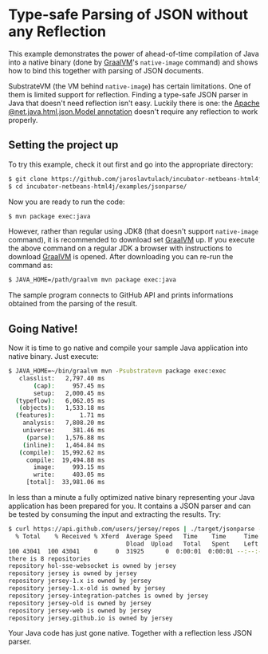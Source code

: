 # Type-safe Parsing of JSON without any Reflection

This example demonstrates the power of ahead-of-time compilation of Java
into a native binary (done by [GraalVM](http://www.oracle.com/technetwork/oracle-labs/program-languages/overview/)'s
`native-image` command) and shows how to bind this together with
parsing of JSON documents.

SubstrateVM (the VM behind `native-image`) has certain limitations. One of them
is limited support for reflection. Finding a type-safe JSON parser in Java
that doesn't need reflection isn't easy. Luckily there is one: the
[Apache @net.java.html.json.Model annotation](https://github.com/apache/incubator-netbeans-html4j)
doesn't require any reflection to work properly.

## Setting the project up

To try this example, check it out first and go into the appropriate directory:
```bash
$ git clone https://github.com/jaroslavtulach/incubator-netbeans-html4j/ -b examples
$ cd incubator-netbeans-html4j/examples/jsonparse/
```
Now you are ready to run the code:
```bash
$ mvn package exec:java
```
However, rather than regular using JDK8 (that doesn't support `native-image` command), 
it is recommended to download set [GraalVM](http://www.oracle.com/technetwork/oracle-labs/program-languages/overview/)
up. If you execute the above command on a regular JDK a browser with instructions
to download [GraalVM](http://www.oracle.com/technetwork/oracle-labs/program-languages/overview/)
is opened. After downloading you can re-run the command as:
```bash
$ JAVA_HOME=/path/graalvm mvn package exec:java 
```
The sample program connects to GitHub API and prints informations obtained from
the parsing of the result.

## Going **Native**!

Now it is time to go native and compile your sample Java application into
native binary. Just execute:
```bash
$ JAVA_HOME=~/bin/graalvm mvn -Psubstratevm package exec:exec
   classlist:   2,797.40 ms
       (cap):     957.45 ms
       setup:   2,000.45 ms
  (typeflow):   6,062.05 ms
   (objects):   1,533.18 ms
  (features):       1.71 ms
    analysis:   7,808.20 ms
    universe:     381.46 ms
     (parse):   1,576.88 ms
    (inline):   1,464.84 ms
   (compile):  15,992.62 ms
     compile:  19,494.88 ms
       image:     993.15 ms
       write:     403.05 ms
     [total]:  33,981.06 ms
```
In less than a minute a fully optimized native binary representing your Java
application has been prepared for you. It contains a JSON parser and can be
tested by consuming the input and extracting the results. Try:
```bash
$ curl https://api.github.com/users/jersey/repos | ./target/jsonparse -
  % Total    % Received % Xferd  Average Speed   Time    Time     Time  Current
                                 Dload  Upload   Total   Spent    Left  Speed
100 43041  100 43041    0     0  31925      0  0:00:01  0:00:01 --:--:-- 31929
there is 8 repositories
repository hol-sse-websocket is owned by jersey
repository jersey is owned by jersey
repository jersey-1.x is owned by jersey
repository jersey-1.x-old is owned by jersey
repository jersey-integration-patches is owned by jersey
repository jersey-old is owned by jersey
repository jersey-web is owned by jersey
repository jersey.github.io is owned by jersey
```

Your Java code has just gone native. Together with a reflection less JSON
parser.
